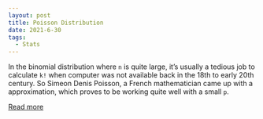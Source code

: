 ```yaml
---
layout: post
title: Poisson Distribution
date: 2021-6-30
tags:
  - Stats
---
```


In the binomial distribution where `n` is quite large, it’s usually a tedious job to
calculate `k!` when computer was not available back in the 18th to early 20th century.
So Simeon Denis Poisson, a French mathematician came up with a approximation,
which proves to be working quite well with a small `p`.

<a href="/pdf/pd_note.pdf" target="_blank">Read more</a>

